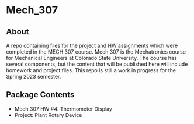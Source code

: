 # Mech_307
## About 
A repo containing files for the project and HW assignments which were completed in the MECH 307 course. Mech 307 is the Mechatronics course for Mechanical Engineers at Colorado State University. The course has several components, but the content that will be published here will include homework and project files. This repo is still a work in progress for the Spring 2023 semester.

## Package Contents
- Mech 307 HW #4: Thermometer Display
- Project: Plant Rotary Device


